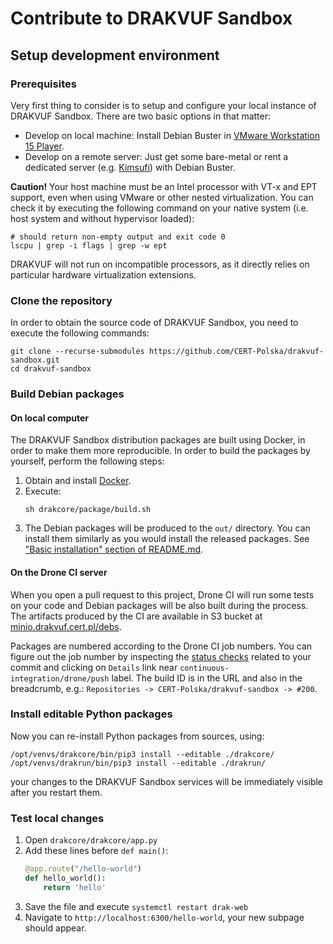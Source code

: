 Contribute to DRAKVUF Sandbox
=============================

## Setup development environment

### Prerequisites

Very first thing to consider is to setup and configure your local instance of DRAKVUF Sandbox. There are two basic options in that matter:

* Develop on local machine: Install Debian Buster in [VMware Workstation 15 Player](https://www.vmware.com/products/workstation-player/workstation-player-evaluation.html).
* Develop on a remote server: Just get some bare-metal or rent a dedicated server (e.g. [Kimsufi](https://www.kimsufi.com/us/en/servers.xml)) with Debian Buster.

**Caution!** Your host machine must be an Intel processor with VT-x and EPT support, even when using VMware or other nested virtualization. You can check it by executing the following command on your native system (i.e. host system and without hypervisor loaded):

```
# should return non-empty output and exit code 0
lscpu | grep -i flags | grep -w ept
```

DRAKVUF will not run on incompatible processors, as it directly relies on particular hardware virtualization extensions.


### Clone the repository

In order to obtain the source code of DRAKVUF Sandbox, you need to execute the following commands:

```
git clone --recurse-submodules https://github.com/CERT-Polska/drakvuf-sandbox.git
cd drakvuf-sandbox
```

### Build Debian packages

#### On local computer

The DRAKVUF Sandbox distribution packages are built using Docker, in order to make them more reproducible. In order to build the packages by yourself, perform the following steps:

1. Obtain and install [Docker](https://docs.docker.com/engine/install/debian/).
2. Execute:
   ```
   sh drakcore/package/build.sh
   ```
3. The Debian packages will be produced to the `out/` directory. You can install them similarly as you would install the released packages. See ["Basic installation" section of README.md](https://github.com/CERT-Polska/drakvuf-sandbox/blob/icedevml-patch-1/README.md#basic-installation).

#### On the Drone CI server

When you open a pull request to this project, Drone CI will run some tests on your code and Debian packages will be also built during the process. The artifacts produced by the CI are available in S3 bucket at [minio.drakvuf.cert.pl/debs](https://minio.drakvuf.cert.pl/debs).

Packages are numbered according to the Drone CI job numbers. You can figure out the job number by inspecting the [status checks](https://help.github.com/en/github/collaborating-with-issues-and-pull-requests/about-status-checks) related to your commit and clicking on `Details` link near `continuous-integration/drone/push` label. The build ID is in the URL and also in the breadcrumb, e.g.: `Repositories -> CERT-Polska/drakvuf-sandbox -> #200`.


### Install editable Python packages

Now you can re-install Python packages from sources, using:

```
/opt/venvs/drakcore/bin/pip3 install --editable ./drakcore/
/opt/venvs/drakrun/bin/pip3 install --editable ./drakrun/
```

your changes to the DRAKVUF Sandbox services will be immediately visible after you restart them.

### Test local changes

1. Open `drakcore/drakcore/app.py`
2. Add these lines before `def main()`:
   ```python
   @app.route("/hello-world")
   def hello_world():
       return 'hello'
   ```
3. Save the file and execute `systemctl restart drak-web`
4. Navigate to `http://localhost:6300/hello-world`, your new subpage should appear.

